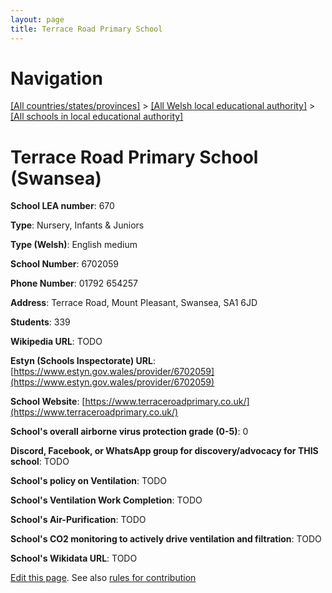 ```yaml
---
layout: page
title: Terrace Road Primary School
---
```

# Navigation

[[All countries/states/provinces]](../../..) > [[All Welsh local educational authority]](../..) > [[All schools in local educational authority]](..)

# Terrace Road Primary School (Swansea)

**School LEA number**: 670

**Type**: Nursery, Infants & Juniors

**Type (Welsh)**: English medium

**School Number**: 6702059

**Phone Number**: 01792 654257

**Address**: Terrace Road, Mount Pleasant, Swansea, SA1 6JD

**Students**: 339

**Wikipedia URL**: TODO

**Estyn (Schools Inspectorate) URL**: [https://www.estyn.gov.wales/provider/6702059](https://www.estyn.gov.wales/provider/6702059)

**School Website**: [https://www.terraceroadprimary.co.uk/](https://www.terraceroadprimary.co.uk/)

**School's overall airborne virus protection grade (0-5)**: 0

**Discord, Facebook, or WhatsApp group for discovery/advocacy for THIS school**: TODO

**School's policy on Ventilation**: TODO

**School's Ventilation Work Completion**: TODO

**School's Air-Purification**: TODO

**School's CO2 monitoring to actively drive ventilation and filtration**: TODO

**School's Wikidata URL**: TODO




[Edit this page](https://github.com/VentilationProject/Wales/edit/prif/./Swansea/Terrace_Road_Primary_School.md). See also [rules for contribution](../../../contribution-rules/)